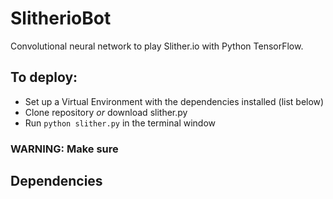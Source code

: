 # SlitherioBot
Convolutional neural network to play Slither.io with Python TensorFlow.

## To deploy:
- Set up a Virtual Environment with the dependencies installed (list below)
- Clone repository <i>or</i> download slither.py
- Run `python slither.py` in the terminal window

### WARNING: Make sure

## Dependencies
